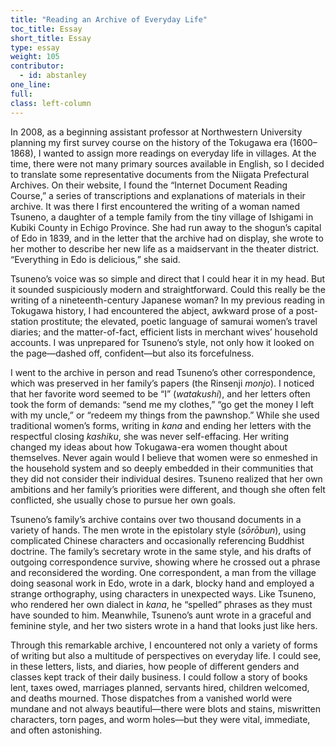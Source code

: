 ```yaml
---
title: "Reading an Archive of Everyday Life"
toc_title: Essay
short_title: Essay
type: essay
weight: 105
contributor:
  - id: abstanley
one_line:
full:
class: left-column
---
```


In 2008, as a beginning assistant professor at Northwestern University planning my first survey course on the history of the Tokugawa era (1600–1868), I wanted to assign more readings on everyday life in villages. At the time, there were not many primary sources available in English, so I decided to translate some representative documents from the Niigata Prefectural Archives. On their website, I found the “Internet Document Reading Course,” a series of transcriptions and explanations of materials in their archive. It was there I first encountered the writing of a woman named Tsuneno, a daughter of a temple family from the tiny village of Ishigami in Kubiki County in Echigo Province. She had run away to the shogun’s capital of Edo in 1839, and in the letter that the archive had on display, she wrote to her mother to describe her new life as a maidservant in the theater district. “Everything in Edo is delicious,” she said.

Tsuneno’s voice was so simple and direct that I could hear it in my head. But it sounded suspiciously modern and straightforward. Could this really be the writing of a nineteenth-century Japanese woman? In my previous reading in Tokugawa history, I had encountered the abject, awkward prose of a post-station prostitute; the elevated, poetic language of samurai women’s travel diaries; and the matter-of-fact, efficient lists in merchant wives’ household accounts. I was unprepared for Tsuneno’s style, not only how it looked on the page—dashed off, confident—but also its forcefulness.

I went to the archive in person and read Tsuneno’s other correspondence, which was preserved in her family’s papers (the Rinsenji *monjo*). I noticed that her favorite word seemed to be “I” (*watakushi*), and her letters often took the form of demands: “send me my clothes,” “go get the money I left with my uncle,” or “redeem my things from the pawnshop.” While she used traditional women’s forms, writing in *kana* and ending her letters with the respectful closing *kashiku*, she was never self-effacing. Her writing changed my ideas about how Tokugawa-era women thought about themselves. Never again would I believe that women were so enmeshed in the household system and so deeply embedded in their communities that they did not consider their individual desires. Tsuneno realized that her own ambitions and her family’s priorities were different, and though she often felt conflicted, she usually chose to pursue her own goals.

Tsuneno’s family’s archive contains over two thousand documents in a variety of hands. The men wrote in the epistolary style (*sōrōbun*), using complicated Chinese characters and occasionally referencing Buddhist doctrine. The family’s secretary wrote in the same style, and his drafts of outgoing correspondence survive, showing where he crossed out a phrase and reconsidered the wording. One correspondent, a man from the village doing seasonal work in Edo, wrote in a dark, blocky hand and employed a strange orthography, using characters in unexpected ways. Like Tsuneno, who rendered her own dialect in *kana*, he “spelled” phrases as they must have sounded to him. Meanwhile, Tsuneno’s aunt wrote in a graceful and feminine style, and her two sisters wrote in a hand that looks just like hers.

Through this remarkable archive, I encountered not only a variety of forms of writing but also a multitude of perspectives on everyday life. I could see, in these letters, lists, and diaries, how people of different genders and classes kept track of their daily business. I could follow a story of books lent, taxes owed, marriages planned, servants hired, children welcomed, and deaths mourned. Those dispatches from a vanished world were mundane and not always beautiful—there were blots and stains, miswritten characters, torn pages, and worm holes—but they were vital, immediate, and often astonishing.
